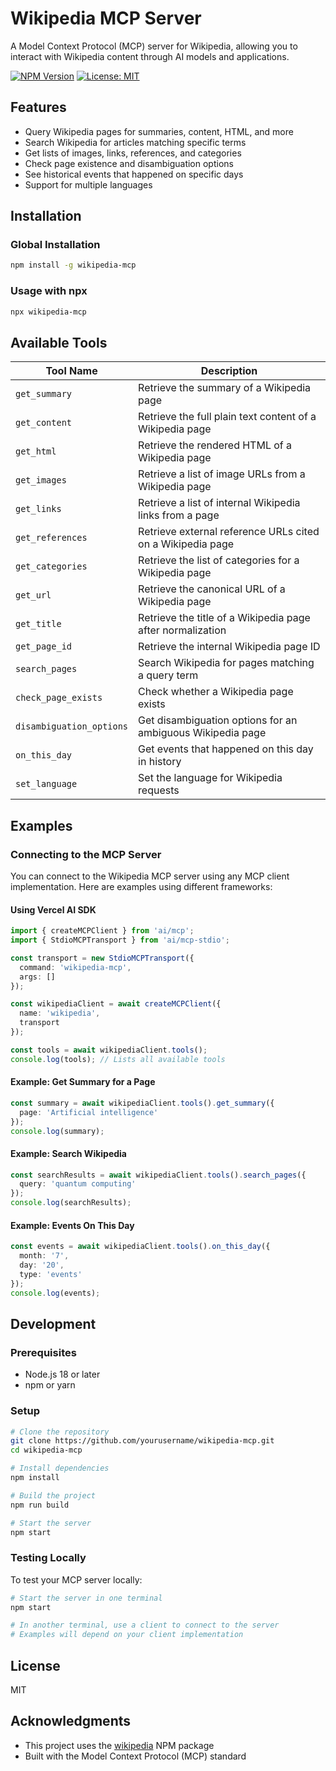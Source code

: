 # Wikipedia MCP Server

A Model Context Protocol (MCP) server for Wikipedia, allowing you to interact with Wikipedia content through AI models and applications.

[![NPM Version](https://img.shields.io/npm/v/wikipedia-mcp.svg)](https://www.npmjs.com/package/wikipedia-mcp)
[![License: MIT](https://img.shields.io/badge/License-MIT-yellow.svg)](https://opensource.org/licenses/MIT)

## Features

- Query Wikipedia pages for summaries, content, HTML, and more
- Search Wikipedia for articles matching specific terms
- Get lists of images, links, references, and categories
- Check page existence and disambiguation options
- See historical events that happened on specific days
- Support for multiple languages

## Installation

### Global Installation

```bash
npm install -g wikipedia-mcp
```

### Usage with npx

```bash
npx wikipedia-mcp
```

## Available Tools

| Tool Name | Description |
|-----------|-------------|
| `get_summary` | Retrieve the summary of a Wikipedia page |
| `get_content` | Retrieve the full plain text content of a Wikipedia page |
| `get_html` | Retrieve the rendered HTML of a Wikipedia page |
| `get_images` | Retrieve a list of image URLs from a Wikipedia page |
| `get_links` | Retrieve a list of internal Wikipedia links from a page |
| `get_references` | Retrieve external reference URLs cited on a Wikipedia page |
| `get_categories` | Retrieve the list of categories for a Wikipedia page |
| `get_url` | Retrieve the canonical URL of a Wikipedia page |
| `get_title` | Retrieve the title of a Wikipedia page after normalization |
| `get_page_id` | Retrieve the internal Wikipedia page ID |
| `search_pages` | Search Wikipedia for pages matching a query term |
| `check_page_exists` | Check whether a Wikipedia page exists |
| `disambiguation_options` | Get disambiguation options for an ambiguous Wikipedia page |
| `on_this_day` | Get events that happened on this day in history |
| `set_language` | Set the language for Wikipedia requests |

## Examples

### Connecting to the MCP Server

You can connect to the Wikipedia MCP server using any MCP client implementation. Here are examples using different frameworks:

#### Using Vercel AI SDK

```typescript
import { createMCPClient } from 'ai/mcp';
import { StdioMCPTransport } from 'ai/mcp-stdio';

const transport = new StdioMCPTransport({
  command: 'wikipedia-mcp',
  args: []
});

const wikipediaClient = await createMCPClient({
  name: 'wikipedia',
  transport
});

const tools = await wikipediaClient.tools();
console.log(tools); // Lists all available tools
```

#### Example: Get Summary for a Page

```typescript
const summary = await wikipediaClient.tools().get_summary({
  page: 'Artificial intelligence'
});
console.log(summary);
```

#### Example: Search Wikipedia

```typescript
const searchResults = await wikipediaClient.tools().search_pages({
  query: 'quantum computing'
});
console.log(searchResults);
```

#### Example: Events On This Day

```typescript
const events = await wikipediaClient.tools().on_this_day({
  month: '7',
  day: '20',
  type: 'events'
});
console.log(events);
```

## Development

### Prerequisites

- Node.js 18 or later
- npm or yarn

### Setup

```bash
# Clone the repository
git clone https://github.com/yourusername/wikipedia-mcp.git
cd wikipedia-mcp

# Install dependencies
npm install

# Build the project
npm run build

# Start the server
npm start
```

### Testing Locally

To test your MCP server locally:

```bash
# Start the server in one terminal
npm start

# In another terminal, use a client to connect to the server
# Examples will depend on your client implementation
```

## License

MIT

## Acknowledgments

- This project uses the [wikipedia](https://www.npmjs.com/package/wikipedia) NPM package
- Built with the Model Context Protocol (MCP) standard
